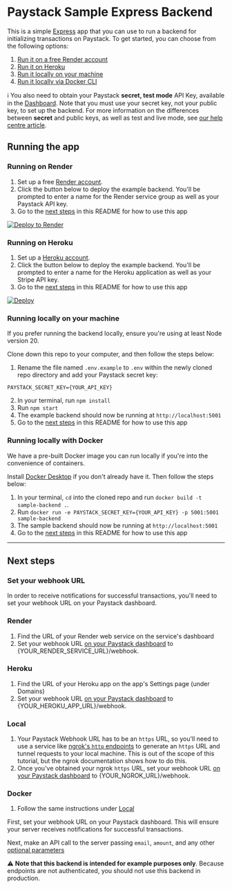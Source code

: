 # Paystack Sample Express Backend

This is a simple [Express](https://expressjs.com/) app that you can use to run a backend for initializing transactions on Paystack. To get started, you can choose from the following options:

1. [Run it on a free Render account](#running-on-render)
2. [Run it on Heroku](#running-on-heroku)
3. [Run it locally on your machine](#running-locally-on-your-machine)
4. [Run it locally via Docker CLI](#running-locally-with-docker)

ℹ️  You also need to obtain your Paystack **secret, test mode** API Key, available in the [Dashboard](https://dashboard.paystack.com/#/settings/developers). Note that you must use your secret key, not your public key, to set up the backend. For more information on the differences between **secret** and public keys, as well as test and live mode, see [our help centre article](https://support.paystack.com/hc/en-us/articles/360009881600-Paystack-Test-Keys-Live-Keys-and-Webhooks).

## Running the app

### Running on Render

1. Set up a free [Render account](https://dashboard.render.com/register).
2. Click the button below to deploy the example backend. You'll be prompted to enter a name for the Render service group as well as your Paystack API key.
3. Go to the [next steps](#next-steps) in this README for how to use this app

[![Deploy to Render](https://render.com/images/deploy-to-render-button.svg)](https://render.com/deploy?repo=https://github.com/paystackoss/sample-express-backend/)

### Running on Heroku

1. Set up a [Heroku account](https://signup.heroku.com).
2. Click the button below to deploy the example backend. You'll be prompted to enter a name for the Heroku application as well as your Stripe API key.
3. Go to the [next steps](#next-steps) in this README for how to use this app

[![Deploy](https://www.herokucdn.com/deploy/button.png)](https://heroku.com/deploy?template=https://github.com/paystackoss/sample-express-backend)

### Running locally on your machine

If you prefer running the backend locally, ensure you're using at least Node version 20.

Clone down this repo to your computer, and then follow the steps below:

1. Rename the file named `.env.example` to `.env` within the newly cloned repo directory and add your Paystack secret key:
```
PAYSTACK_SECRET_KEY={YOUR_API_KEY}
```
2. In your terminal, run `npm install`
3. Run `npm start`
4. The example backend should now be running at `http://localhost:5001`
5. Go to the [next steps](#next-steps) in this README for how to use this app

### Running locally with Docker

We have a pre-built Docker image you can run locally if you're into the convenience of containers.

 Install [Docker Desktop](https://www.docker.com/products/docker-desktop) if you don't already have it. Then follow the steps below:

1. In your terminal, `cd` into the cloned repo and run `docker build -t sample-backend .`.
2. Run `docker run -e PAYSTACK_SECRET_KEY={YOUR_API_KEY} -p 5001:5001 sample-backend`
2. The sample backend should now be running at `http://localhost:5001`
3. Go to the [next steps](#next-steps) in this README for how to use this app

---

## Next steps

### Set your webhook URL

In order to receive notifications for successful transactions, you'll need to set your webhook URL on your Paystack dashboard.

### Render

1. Find the URL of your Render web service on the service's dashboard
2. Set your webhook URL [on your Paystack dashboard]() to {YOUR_RENDER_SERVICE_URL}/webhook.

### Heroku

1. Find the URL of your Heroku app on the app's Settings page (under Domains)
2. Set your webhook URL [on your Paystack dashboard]() to {YOUR_HEROKU_APP_URL}/webhook.

### Local

1. Your Paystack Webhook URL has to be an `https` URL, so you'll need to use a service like [ngrok's `http` endpoints](https://ngrok.com/docs/http/#overview) to generate an `https` URL and tunnel requests to your local machine. This is out of the scope of this tutorial, but the ngrok documentation shows how to do this.
2. Once you've obtained your ngrok `https` URL, set your webhook URL [on your Paystack dashboard]() to {YOUR_NGROK_URL}/webhook.

### Docker
1. Follow the same instructions under [Local](#docker)

First, set your webhook URL on your Paystack dashboard. This will ensure your server receives notifications for successful transactions. 

Next, make an API call to the server passing `email`, `amount`, and any other [optional parameters](https://paystack.com/docs/api/transaction/#initialize)

⚠️ **Note that this backend is intended for example purposes only**. Because endpoints are not authenticated, you should not use this backend in production.
